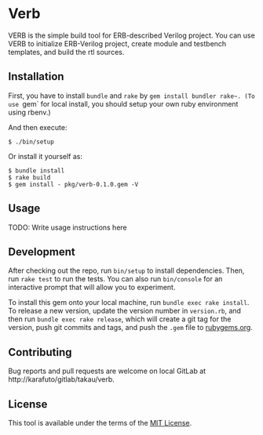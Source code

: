# Verb

VERB is the simple build tool for ERB-described Verilog project.
You can use VERB to initialize ERB-Verilog project,
create module and testbench templates, and build the rtl sources.

## Installation

First, you have to install `bundle` and `rake` by `gem install bundler rake~.
(To use `gem` for local install,
you should setup your own ruby environment using rbenv.)

And then execute:

    $ ./bin/setup

Or install it yourself as:

    $ bundle install
    $ rake build
    $ gem install - pkg/verb-0.1.0.gem -V

## Usage

TODO: Write usage instructions here

## Development

After checking out the repo, run `bin/setup` to install dependencies.
Then, run `rake test` to run the tests.
You can also run `bin/console` for an interactive prompt
that will allow you to experiment.

To install this gem onto your local machine, run `bundle exec rake install`.
To release a new version, update the version number in `version.rb`,
and then run `bundle exec rake release`,
which will create a git tag for the version,
push git commits and tags, and push the `.gem` file to
[rubygems.org](https://rubygems.org).

## Contributing

Bug reports and pull requests are welcome on
local GitLab at http://karafuto/gitlab/takau/verb.

## License

This tool is available under the terms of
the [MIT License](http://opensource.org/licenses/MIT).

